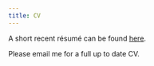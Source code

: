 ```yaml
---
title: CV
---
```


A short recent résumé can be found [here](/static/f1539f7f14a17f1a605b234cc1cd3d8f/cvgarcia.pdf).

Please email me for a full up to date CV.
